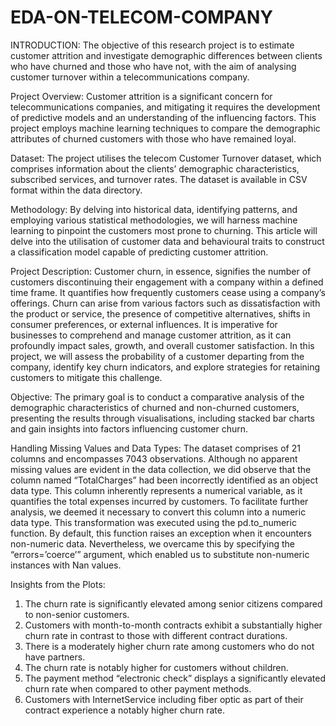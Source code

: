 # EDA-ON-TELECOM-COMPANY

INTRODUCTION:
The objective of this research project is to estimate customer attrition and investigate demographic differences between clients who have churned and those who have not, with the aim of analysing customer turnover within a telecommunications company.

Project Overview: Customer attrition is a significant concern for telecommunications companies, and mitigating it requires the development of predictive models and an understanding of the influencing factors. This project employs machine learning techniques to compare the demographic attributes of churned customers with those who have remained loyal.

Dataset: The project utilises the telecom Customer Turnover dataset, which comprises information about the clients’ demographic characteristics, subscribed services, and turnover rates. The dataset is available in CSV format within the data directory.

Methodology: By delving into historical data, identifying patterns, and employing various statistical methodologies, we will harness machine learning to pinpoint the customers most prone to churning. This article will delve into the utilisation of customer data and behavioural traits to construct a classification model capable of predicting customer attrition.

Project Description: Customer churn, in essence, signifies the number of customers discontinuing their engagement with a company within a defined time frame. It quantifies how frequently customers cease using a company’s offerings. Churn can arise from various factors such as dissatisfaction with the product or service, the presence of competitive alternatives, shifts in consumer preferences, or external influences. It is imperative for businesses to comprehend and manage customer attrition, as it can profoundly impact sales, growth, and overall customer satisfaction. In this project, we will assess the probability of a customer departing from the company, identify key churn indicators, and explore strategies for retaining customers to mitigate this challenge.

Objective: The primary goal is to conduct a comparative analysis of the demographic characteristics of churned and non-churned customers, presenting the results through visualisations, including stacked bar charts and gain insights into factors influencing customer churn.

Handling Missing Values and Data Types:
The dataset comprises of 21 columns and encompasses 7043 observations. Although no apparent missing values are evident in the data collection, we did observe that the column named “TotalCharges” had been incorrectly identified as an object data type. This column inherently represents a numerical variable, as it quantifies the total expenses incurred by customers. To facilitate further analysis, we deemed it necessary to convert this column into a numeric data type. This transformation was executed using the pd.to_numeric function. By default, this function raises an exception when it encounters non-numeric data. Nevertheless, we overcame this by specifying the “errors=’coerce’” argument, which enabled us to substitute non-numeric instances with Nan values.

Insights from the Plots:
1.	The churn rate is significantly elevated among senior citizens compared to non-senior customers.
2.	Customers with month-to-month contracts exhibit a substantially higher churn rate in contrast to those with different contract durations.
3.	There is a moderately higher churn rate among customers who do not have partners.
4.	The churn rate is notably higher for customers without children.
5.	The payment method “electronic check” displays a significantly elevated churn rate when compared to other payment methods.
6.	Customers with InternetService including fiber optic as part of their contract experience a notably higher churn rate.

